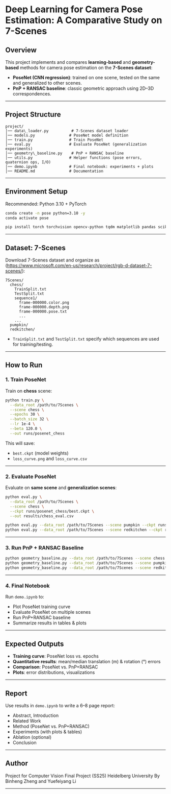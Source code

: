 # Deep Learning for Camera Pose Estimation: A Comparative Study on 7-Scenes

## Overview

This project implements and compares **learning-based** and **geometry-based** methods for camera pose estimation on the **7-Scenes dataset**:

- **PoseNet (CNN regression)**: trained on one scene, tested on the same and generalized to other scenes.
- **PnP + RANSAC baseline**: classic geometric approach using 2D–3D correspondences.

---

## Project Structure

```text
project/
│── data\_loader.py          # 7-Scenes dataset loader
│── models.py               # PoseNet model definition
│── train.py                # Train PoseNet
│── eval.py                 # Evaluate PoseNet (generalization experiments)
│── geometry\_baseline.py    # PnP + RANSAC baseline
│── utils.py                # Helper functions (pose errors, quaternion ops, I/O)
│── demo.ipynb              # Final notebook: experiments + plots
│── README.md               # Documentation
````

---

## Environment Setup

Recommended: Python 3.10 + PyTorch

```bash
conda create -n pose python=3.10 -y
conda activate pose

pip install torch torchvision opencv-python tqdm matplotlib pandas scikit-image faiss-cpu
````

---

## Dataset: 7-Scenes

Download 7-Scenes dataset and organize as (https://www.microsoft.com/en-us/research/project/rgb-d-dataset-7-scenes/):

```
7Scenes/
  chess/
    TrainSplit.txt
    TestSplit.txt
    sequence1/
      frame-000000.color.png
      frame-000000.depth.png
      frame-000000.pose.txt
      ...
    ...
  pumpkin/
  redkitchen/
```

* `TrainSplit.txt` and `TestSplit.txt` specify which sequences are used for training/testing.

---

## How to Run

### 1. Train PoseNet

Train on **chess** scene:

```bash
python train.py \
  --data_root /path/to/7Scenes \
  --scene chess \
  --epochs 30 \
  --batch_size 32 \
  --lr 1e-4 \
  --beta 120.0 \
  --out runs/posenet_chess
```

This will save:

* `best.ckpt` (model weights)
* `loss_curve.png` and `loss_curve.csv`

---

### 2. Evaluate PoseNet

Evaluate on **same scene** and **generalization scenes**:

```bash
python eval.py \
  --data_root /path/to/7Scenes \
  --scene chess \
  --ckpt runs/posenet_chess/best.ckpt \
  --out results/chess_eval.csv

python eval.py --data_root /path/to/7Scenes --scene pumpkin --ckpt runs/posenet_chess/best.ckpt --out results/pumpkin_eval.csv
python eval.py --data_root /path/to/7Scenes --scene redkitchen --ckpt runs/posenet_chess/best.ckpt --out results/redkitchen_eval.csv
```

---

### 3. Run PnP + RANSAC Baseline

```bash
python geometry_baseline.py --data_root /path/to/7Scenes --scene chess --topk 5
python geometry_baseline.py --data_root /path/to/7Scenes --scene pumpkin --topk 5
python geometry_baseline.py --data_root /path/to/7Scenes --scene redkitchen --topk 5
```

---

### 4. Final Notebook

Run `demo.ipynb` to:

* Plot PoseNet training curve
* Evaluate PoseNet on multiple scenes
* Run PnP+RANSAC baseline
* Summarize results in tables & plots

---

## Expected Outputs

* **Training curve**: PoseNet loss vs. epochs
* **Quantitative results**: mean/median translation (m) & rotation (°) errors
* **Comparison**: PoseNet vs. PnP+RANSAC
* **Plots**: error distributions, visualizations

---

## Report

Use results in `demo.ipynb` to write a 6–8 page report:

* Abstract, Introduction
* Related Work
* Method (PoseNet vs. PnP+RANSAC)
* Experiments (with plots & tables)
* Ablation (optional)
* Conclusion

---

## Author

Project for Computer Vision Final Project (SS25)
Heidelberg University
By Binheng Zheng and Yuefeiyang Li

---
